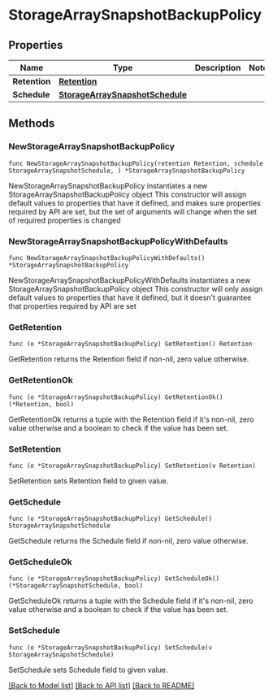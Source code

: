 # StorageArraySnapshotBackupPolicy

## Properties

Name | Type | Description | Notes
------------ | ------------- | ------------- | -------------
**Retention** | [**Retention**](Retention.md) |  | 
**Schedule** | [**StorageArraySnapshotSchedule**](StorageArraySnapshotSchedule.md) |  | 

## Methods

### NewStorageArraySnapshotBackupPolicy

`func NewStorageArraySnapshotBackupPolicy(retention Retention, schedule StorageArraySnapshotSchedule, ) *StorageArraySnapshotBackupPolicy`

NewStorageArraySnapshotBackupPolicy instantiates a new StorageArraySnapshotBackupPolicy object
This constructor will assign default values to properties that have it defined,
and makes sure properties required by API are set, but the set of arguments
will change when the set of required properties is changed

### NewStorageArraySnapshotBackupPolicyWithDefaults

`func NewStorageArraySnapshotBackupPolicyWithDefaults() *StorageArraySnapshotBackupPolicy`

NewStorageArraySnapshotBackupPolicyWithDefaults instantiates a new StorageArraySnapshotBackupPolicy object
This constructor will only assign default values to properties that have it defined,
but it doesn't guarantee that properties required by API are set

### GetRetention

`func (o *StorageArraySnapshotBackupPolicy) GetRetention() Retention`

GetRetention returns the Retention field if non-nil, zero value otherwise.

### GetRetentionOk

`func (o *StorageArraySnapshotBackupPolicy) GetRetentionOk() (*Retention, bool)`

GetRetentionOk returns a tuple with the Retention field if it's non-nil, zero value otherwise
and a boolean to check if the value has been set.

### SetRetention

`func (o *StorageArraySnapshotBackupPolicy) SetRetention(v Retention)`

SetRetention sets Retention field to given value.


### GetSchedule

`func (o *StorageArraySnapshotBackupPolicy) GetSchedule() StorageArraySnapshotSchedule`

GetSchedule returns the Schedule field if non-nil, zero value otherwise.

### GetScheduleOk

`func (o *StorageArraySnapshotBackupPolicy) GetScheduleOk() (*StorageArraySnapshotSchedule, bool)`

GetScheduleOk returns a tuple with the Schedule field if it's non-nil, zero value otherwise
and a boolean to check if the value has been set.

### SetSchedule

`func (o *StorageArraySnapshotBackupPolicy) SetSchedule(v StorageArraySnapshotSchedule)`

SetSchedule sets Schedule field to given value.



[[Back to Model list]](../README.md#documentation-for-models) [[Back to API list]](../README.md#documentation-for-api-endpoints) [[Back to README]](../README.md)


